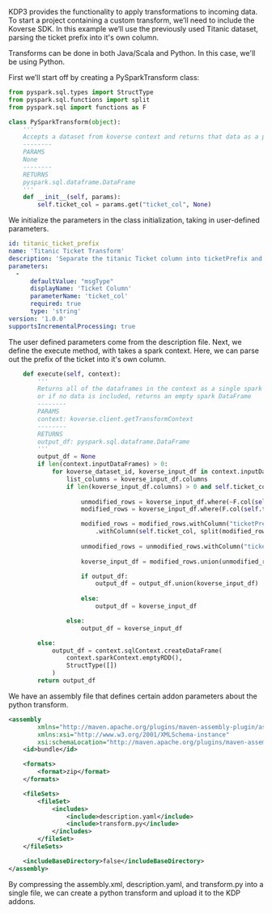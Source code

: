 KDP3 provides the functionality to apply transformations to incoming data.   
To start a project containing a custom transform, we’ll need to include the Koverse SDK.
In this example we’ll use the previously used Titanic dataset, parsing the ticket prefix into it's own column.

Transforms can be done in both Java/Scala and Python. In this case, we'll be using Python. 

First we’ll start off by creating a PySparkTransform class:

```python
from pyspark.sql.types import StructType
from pyspark.sql.functions import split
from pyspark.sql import functions as F

class PySparkTransform(object):
    '''
    Accepts a dataset from koverse context and returns that data as a pySpark DataFrame
    --------
    PARAMS
    None
    --------
    RETURNS
    pyspark.sql.dataframe.DataFrame
    '''
    def __init__(self, params):
        self.ticket_col = params.get("ticket_col", None)
```

We initialize the parameters in the class initialization, taking in user-defined parameters. 

```yaml
id: titanic_ticket_prefix
name: 'Titanic Ticket Transform'
description: 'Separate the titanic Ticket column into ticketPrefix and Ticket columns'
parameters:
  -
      defaultValue: "msgType"
      displayName: 'Ticket Column'
      parameterName: 'ticket_col'
      required: true
      type: 'string'
version: '1.0.0'
supportsIncrementalProcessing: true
```

The user defined parameters come from the description file.
Next, we define the execute method, with takes a spark context. Here, we can parse out the prefix of the ticket into it's own column. 
```python
    def execute(self, context):
        '''
        Returns all of the dataframes in the context as a single spark DataFrame,
        or if no data is included, returns an empty spark DataFrame
        --------
        PARAMS
        context: koverse.client.getTransformContext
        --------
        RETURNS
        output_df: pyspark.sql.dataframe.DataFrame
        '''
        output_df = None
        if len(context.inputDataFrames) > 0:
            for koverse_dataset_id, koverse_input_df in context.inputDataFrames.items():
                list_columns = koverse_input_df.columns
                if len(koverse_input_df.columns) > 0 and self.ticket_col in list_columns:
                    
                    unmodified_rows = koverse_input_df.where(~F.col(self.ticket_col).contains(" "))
                    modified_rows = koverse_input_df.where(F.col(self.ticket_col).contains(" "))

                    modified_rows = modified_rows.withColumn("ticketPrefix", split(modified_rows[self.ticket_col], " ").getItem(0))\
                        .withColumn(self.ticket_col, split(modified_rows[self.ticket_col], " ").getItem(1))
                    
                    unmodified_rows = unmodified_rows.withColumn("ticketPrefix", F.lit(""))
                    
                    koverse_input_df = modified_rows.union(unmodified_rows)

                    if output_df:
                        output_df = output_df.union(koverse_input_df)
                    
                    else:
                        output_df = koverse_input_df

                else:
                    output_df = koverse_input_df

        else:
            output_df = context.sqlContext.createDataFrame(
                context.sparkContext.emptyRDD(),
                StructType([])
            )
        return output_df
```

We have an assembly file that defines certain addon parameters about the python transform.

```xml
<assembly
        xmlns="http://maven.apache.org/plugins/maven-assembly-plugin/assembly/1.1.2"
        xmlns:xsi="http://www.w3.org/2001/XMLSchema-instance"
        xsi:schemaLocation="http://maven.apache.org/plugins/maven-assembly-plugin/assembly/1.1.2 http://maven.apache.org/xsd/assembly-1.1.2.xsd">
    <id>bundle</id>

    <formats>
        <format>zip</format>
    </formats>

    <fileSets>
        <fileSet>
            <includes>
                <include>description.yaml</include>
                <include>transform.py</include>
            </includes>
        </fileSet>
    </fileSets>

    <includeBaseDirectory>false</includeBaseDirectory>
</assembly>
```
By compressing the assembly.xml, description.yaml, and transform.py into a single file, we can create a python transform and upload it to the KDP addons.
